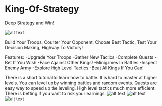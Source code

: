 # King-Of-Strategy

Deep Strategy and Win!

![alt text](https://play-lh.googleusercontent.com/07rnoRw7IDPrceN4Rt1q7_LsltHeVlBvZwu7cBcSLrA66lK2wgqe9iFMRlTKmePc0Q=s180-rw)

Build Your Troops,
Counter Your Opponent,
Choose Best Tactic,
Test Your Decision Making,
Highway To Victory!

Features:
-Upgrade Your Troops
-Gather New Tactics
-Complete Quests
-Bet If You Wish
-Face Against Other Kings!
-Minigames In Battles
-Inspect Enemy Army
-Explore High Level Tactics
-Beat All Kings If You Can!

There is a short tutorial to learn how to battle. It is hard to master at higher levels. You can level up by winning battles and random events. Quests are easy way to speed up the leveling. High level tactics much more efficient. There is betting if you want to risk your earnings.
![alt text](https://play-lh.googleusercontent.com/nM8eh3rYUn27hCv7zX7Zt4inVCO_a7cZkxqLhQRXP5jR5-q4_QHnqxaanF7gaaDZ5uI=w1920-h937-rw)
![alt text](https://play-lh.googleusercontent.com/0ZgehvZsBK1UA1ngo3D_wnRbBdZa8s1VMHFLpw6f0NszhZnOcAuzPDlhZA44O763cw=w1920-h937-rw)
![alt text](https://play-lh.googleusercontent.com/QWgwwxhlGBAnjuhxXoixQHXNiMg_wmj5I5JHYSPQzADnx0sNk9y8tGC31GprHUDOzyY=w1920-h937-rw)
